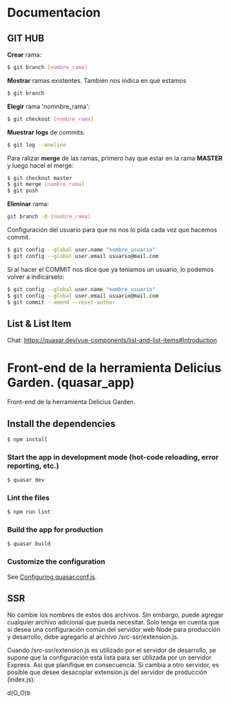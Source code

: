 # Documentacion

## GIT HUB

**Crear** rama:
```bash
$ git branch [nombre_rama] 
```

**Mostrar** ramas existentes. También nos indica en qué estamos
```bash
$ git branch
```

**Elegir** rama 'nomnbre_rama':
```bash
$ git checkout [nombre_rama]
```

**Muestrar** **logs** de commits:
```bash
$ git log --oneline
```

Para ralizar **merge** de las ramas, primero hay que estar en la rama **MASTER** y luego hacel el merge:
```bash
$ git checkout master
$ git merge [nombre_rama]
$ git push
```

**Eliminar** rama:
```bash
git branch -d [nombre_rama]
```

Configuración del usuario para que no nos lo pida cada  vez que hacemos commit.
```bash
$ git config --global user.name "nombre_usuario"
$ git config --global user.email usuario@mail.com
```
Si al hacer el COMMIT nos dice que ya teniamos un usuario, lo podemos volver a indicarselo:
```bash
$ git config --global user.name "nombre_usuario"
$ git config --global user.email usuario@mail.com
$ git commit --amend --reset-author
```

## List & List Item
Chat:
https://quasar.dev/vue-components/list-and-list-items#Introduction

# Front-end de la herramienta Delicius Garden. (quasar_app)

Front-end de la herramienta Delicius Garden.

## Install the dependencies
```bash
$ npm install
```

### Start the app in development mode (hot-code reloading, error reporting, etc.)
```bash
$ quasar dev
```

### Lint the files
```bash
$ npm run lint
```

### Build the app for production
```bash
$ quasar build
```

### Customize the configuration
See [Configuring quasar.conf.js](https://quasar.dev/quasar-cli/quasar-conf-js).


## SSR
No cambie los nombres de estos dos archivos. Sin embargo, puede agregar cualquier archivo adicional que pueda necesitar. Solo tenga en cuenta que si desea una configuración común del servidor web Node para producción y desarrollo, debe agregarlo al archivo /src-ssr/extension.js.

Cuando /src-ssr/extension.js es utilizado por el servidor de desarrollo, se supone que la configuración está lista para ser utilizada por un servidor Express. Así que planifique en consecuencia. Si cambia a otro servidor, es posible que desee desacoplar extension.js del servidor de producción (index.js).

d(O_O)b